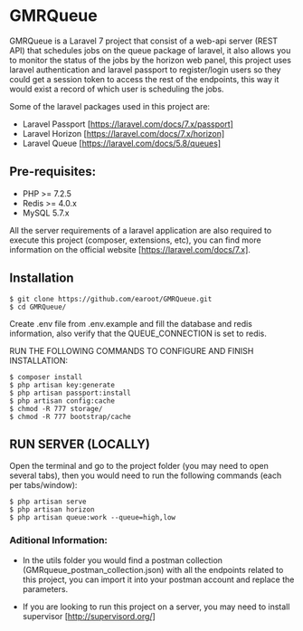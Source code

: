 # GMRQueue

GMRQueue is a Laravel 7 project that consist of a web-api server (REST API) that schedules jobs on the queue package of laravel, it also allows you to monitor the status of the jobs by the horizon web panel, this project uses laravel authentication and laravel passport to register/login users so they could get a session token to access the rest of the endpoints, this way it would exist a record of which user is scheduling the jobs.

Some of the laravel packages used in this project are:

  - Laravel Passport [https://laravel.com/docs/7.x/passport]
  - Laravel Horizon [https://laravel.com/docs/7.x/horizon]
  - Laravel Queue [https://laravel.com/docs/5.8/queues]

## Pre-requisites:

  - PHP >= 7.2.5
  - Redis >= 4.0.x
  - MySQL 5.7.x

All the server requirements of a laravel application are also required to execute this project (composer, extensions, etc), you can find more information on the official website [https://laravel.com/docs/7.x].

## Installation

    $ git clone https://github.com/earoot/GMRQueue.git
    $ cd GMRQueue/

Create .env file from .env.example and fill the database and redis information, also verify that the QUEUE_CONNECTION is set to redis.

RUN THE FOLLOWING COMMANDS TO CONFIGURE AND FINISH INSTALLATION:

    $ composer install
    $ php artisan key:generate
    $ php artisan passport:install
    $ php artisan config:cache
    $ chmod -R 777 storage/
    $ chmod -R 777 bootstrap/cache

## RUN SERVER (LOCALLY)

Open the terminal and go to the project folder (you may need to open several tabs), then you would need to run the following commands (each per tabs/window):

    $ php artisan serve
    $ php artisan horizon
    $ php artisan queue:work --queue=high,low

### Aditional Information:
 - In the utils folder you would find a postman collection (GMRqueue_postman_collection.json) with all the endpoints related to this project, you can import it into your postman account and replace the parameters.

 - If you are looking to run this project on a server, you may need to install supervisor [http://supervisord.org/]


    
